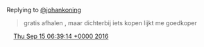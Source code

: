 Replying to [@johankoning](https://twitter.com/johankoning/status/776156264808210440)

> gratis afhalen , maar dichterbij iets kopen lijkt me goedkoper

<img src="../../media/tweet.ico" width="12" /> [Thu Sep 15 06:39:14 +0000 2016](https://twitter.com/DromerDenker/status/776309381004681216)